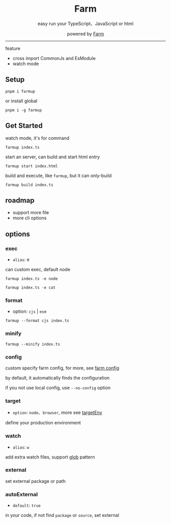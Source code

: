 <h1 align="center">
Farm
</h1>

<p align="center">easy run your TypeScript、JavaScript or html</p>

<p align="center">powered by <a href="https://github.com/farm-fe/farm">Farm</a></p>

<hr />

feature

- cross import CommonJs and EsModule
- watch mode

## Setup

```shell
pnpm i farmup
```

or install global

```shell
pnpm i -g farmup
```

## Get Started

watch mode, it's for command

```shell
farmup index.ts
```

start an server, can build and start html entry

```shell
farmup start index.html
```

build and execute, like `farmup`, but it can only-build

```shell
farmup build index.ts
```

## roadmap

- support more file
- more cli options

## options

### exec

- `alias`: e

can custom exec, default node

```shell
farmup index.ts -e node

farmup index.ts -e cat
```

### format

- option: `cjs` | `esm`

```shell
farmup --format cjs index.ts
```

### minify

```shell
farmup --minify index.ts
```

### config

custom specify farm config, for more, see [farm config](https://www.farmfe.org/docs/config/configuring-farm)

by default, it automatically finds the configuration

if you not use local config, use `--no-config` option

### target

- `option`: `node`、`browser`, more see [targetEnv](https://www.farmfe.org/docs/config/compilation-options#outputtargetenv)

define your production environment

### watch

- `alias`: `w`

add extra watch files, support [glob](https://www.npmjs.com/package/glob) pattern

### external

set external package or path

### autoExternal

- `default`: `true`

in your code, if not find `package` or `source`, set external
